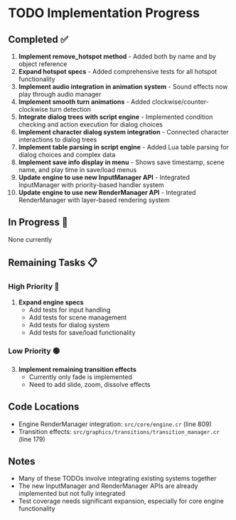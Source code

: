# TODO Implementation Progress

## Completed ✅

1. **Implement remove_hotspot method** - Added both by name and by object reference
2. **Expand hotspot specs** - Added comprehensive tests for all hotspot functionality
3. **Implement audio integration in animation system** - Sound effects now play through audio manager
4. **Implement smooth turn animations** - Added clockwise/counter-clockwise turn detection
5. **Integrate dialog trees with script engine** - Implemented condition checking and action execution for dialog choices
6. **Implement character dialog system integration** - Connected character interactions to dialog trees
7. **Implement table parsing in script engine** - Added Lua table parsing for dialog choices and complex data
8. **Implement save info display in menu** - Shows save timestamp, scene name, and play time in save/load menus
9. **Update engine to use new InputManager API** - Integrated InputManager with priority-based handler system
10. **Update engine to use new RenderManager API** - Integrated RenderManager with layer-based rendering system

## In Progress 🚧

None currently

## Remaining Tasks 📋

### High Priority 🔴

1. **Expand engine specs**
   - Add tests for input handling
   - Add tests for scene management
   - Add tests for dialog system
   - Add tests for save/load functionality

### Low Priority 🟢

3. **Implement remaining transition effects**
    - Currently only fade is implemented
    - Need to add slide, zoom, dissolve effects

## Code Locations

- Engine RenderManager integration: `src/core/engine.cr` (line 809)
- Transition effects: `src/graphics/transitions/transition_manager.cr` (line 179)

## Notes

- Many of these TODOs involve integrating existing systems together
- The new InputManager and RenderManager APIs are already implemented but not fully integrated
- Test coverage needs significant expansion, especially for core engine functionality
